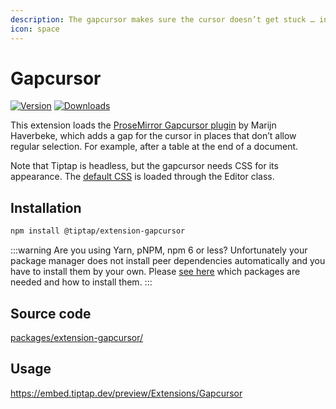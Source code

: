 ```yaml
---
description: The gapcursor makes sure the cursor doesn’t get stuck … in a gap.
icon: space
---
```


# Gapcursor
[![Version](https://img.shields.io/npm/v/@tiptap/extension-gapcursor.svg?label=version)](https://www.npmjs.com/package/@tiptap/extension-gapcursor)
[![Downloads](https://img.shields.io/npm/dm/@tiptap/extension-gapcursor.svg)](https://npmcharts.com/compare/@tiptap/extension-gapcursor?minimal=true)

This extension loads the [ProseMirror Gapcursor plugin](https://github.com/ProseMirror/prosemirror-gapcursor) by Marijn Haverbeke, which adds a gap for the cursor in places that don’t allow regular selection. For example, after a table at the end of a document.

Note that Tiptap is headless, but the gapcursor needs CSS for its appearance. The [default CSS](https://github.com/ueberdosis/tiptap/tree/main/packages/core/src/style.ts) is loaded through the Editor class.

## Installation
```bash
npm install @tiptap/extension-gapcursor
```

:::warning Are you using Yarn, pNPM, npm 6 or less?
Unfortunately your package manager does not install peer dependencies automatically and you have to install them by your own. Please [see here](https://tiptap.dev/installation/peer-dependencies#tiptapextension-gapcursor) which packages are needed and how to install them.
:::

## Source code
[packages/extension-gapcursor/](https://github.com/ueberdosis/tiptap/blob/main/packages/extension-gapcursor/)

## Usage
https://embed.tiptap.dev/preview/Extensions/Gapcursor
